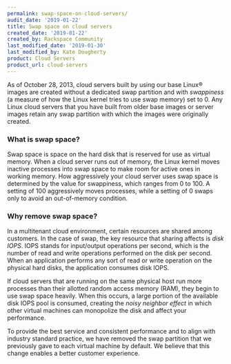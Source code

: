 ```yaml
---
permalink: swap-space-on-cloud-servers/
audit_date: '2019-01-22'
title: Swap space on cloud servers
created_date: '2019-01-22'
created_by: Rackspace Community
last_modified_date: '2019-01-30'
last_modified_by: Kate Dougherty
product: Cloud Servers
product_url: cloud-servers
---
```

As of October 28, 2013, cloud servers built by using our base Linux&reg;
images are created without a dedicated swap partition and with _swappiness_
(a measure of how the Linux kernel tries to use swap memory) set to 0. Any
Linux cloud servers that you have built from older base images or server
images retain any swap partition with which the images were originally
created.

### What is swap space?

Swap space is space on the hard disk that is reserved for use as virtual memory.
When a cloud server runs out of memory, the Linux kernel moves inactive
processes into swap space to make room for active ones in working memory. How
aggressively your cloud server uses swap space is determined by the value for
swappiness, which ranges from 0 to 100. A setting of 100 aggressively moves
processes, while a setting of 0 swaps only to avoid an out-of-memory condition.

### Why remove swap space?

In a multitenant cloud environment, certain resources are shared among
customers. In the case of swap, the key resource that sharing affects is
_disk IOPS_. IOPS stands for input/output operations per second, which is the
number of read and write operations performed on the disk per
second. When an application performs any sort of
read or write operation on the physical hard disks, the application 
consumes disk IOPS.

If cloud servers that are running on the same physical host run more processes
than their allotted random access memory (RAM), they begin to use swap space
heavily. When this occurs, a large portion of the available disk IOPS pool is
consumed, creating the _noisy neighbor effect_ in which other virtual
machines can monopolize the disk and affect your performance.

To provide the best service and consistent performance and to align
with industry standard practice, we have removed the swap partition that we
previously gave to each virtual machine by default. We believe that this change
enables a better customer experience.
